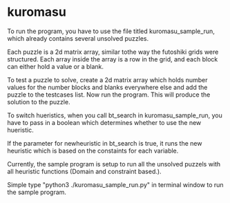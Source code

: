 # kuromasu

To run the program, you have to use the file titled kuromasu_sample_run, which already contains several unsolved puzzles. 

Each puzzle is a 2d matrix array, similar tothe way the futoshiki grids were structured. 
Each array inside the array is a row in the grid, and each block can either hold a value or a blank. 

To test a puzzle to solve, create a 2d matrix array which holds number values for the number blocks and blanks everywhere else and add the puzzle to the testcases list. 
Now run the program. This will produce the solution to the puzzle. 

To switch hueristics, when you call bt_search in kuromasu_sample_run, you have to pass in a boolean which determines whether to use the new hueristic. 

If the parameter for newheuristic in bt_search is true, it runs the new heuristic which is based on the constaints for each variable. 


Currently, the sample program is setup to run all the unsolved puzzels with all heuristic functions (Domain and constraint based.).

Simple type "python3 ./kuromasu_sample_run.py" in terminal window to run the sample program.

